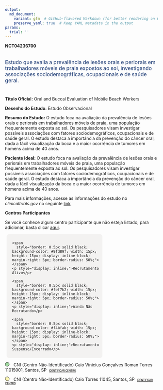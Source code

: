 ```yaml
---
output: 
  md_document:
    variant: gfm  # GitHub-flavored Markdown (for better rendering on GitHub)
    preserve_yaml: true  # Keep YAML metadata in the output
params:
  trial: ''
---
```


**NCT04236700**

<div style="padding: 5px 5px 5px 0px; font-size: 1.20em; font-weight: 500; color: #2E4A7F; text-align: left; margin-bottom: 20px">

Estudo que avalia a prevalência de lesões orais e periorais em
trabalhadores móveis de praia expostos ao sol, investigando associações
sociodemográficas, ocupacionais e de saúde geral.

</div>

**Título Oficial:** Oral and Buccal Evaluation of Mobile Beach Workers

**Desenho do Estudo:** Estudo Observacional

**Resumo do Estudo:** O estudo foca na avaliação da prevalência de
lesões orais e periorais em trabalhadores móveis de praia, uma população
frequentemente exposta ao sol. Os pesquisadores visam investigar
possíveis associações com fatores sociodemográficos, ocupacionais e de
saúde geral. O estudo destaca a importância da prevenção do câncer oral,
dada a fácil visualização da boca e a maior ocorrência de tumores em
homens acima de 40 anos.

**Paciente Ideal:** O estudo foca na avaliação da prevalência de lesões
orais e periorais em trabalhadores móveis de praia, uma população
frequentemente exposta ao sol. Os pesquisadores visam investigar
possíveis associações com fatores sociodemográficos, ocupacionais e de
saúde geral. O estudo destaca a importância da prevenção do câncer oral,
dada a fácil visualização da boca e a maior ocorrência de tumores em
homens acima de 40 anos.

Para mais informações, acesse as informações do estudo no
*clinicaltrials.gov* no seguinte
[link](https://clinicaltrials.gov/ct2/show/NCT04236700)

**Centros Participantes**

Se você conhece algum centro participante que não esteja listado, para
adicionar, basta clicar
[aqui](https://flazar.shinyapps.io/formsapp?study_nct_id=NCT04236700&location_id=N%2FA&location_full_name=N%2FA&form_type=Adicionar%20Centro%7D).

<div style="margin-bottom: 8px; margin-left: 5px; padding: 8px; max-width: 300px; background-color: #f3f2f1; border-radius: 8px;">

<div style="margin-left: 10px;">

    <span 
      style="border: 0.5px solid black; background-color: #9fd89f; width: 15px; height: 15px; display: inline-block; margin-right: 5px; border-radius: 50%;"></span>
    <p style="display: inline;">Recrutamento Ativo</p>

</div>

<div style="margin-left: 10px;">

    <span 
      style="border: 0.5px solid black; background-color: #fef7b2; width: 15px; height: 15px; display: inline-block; margin-right: 5px; border-radius: 50%;"></span>
    <p style="display: inline;">Ainda Não Recrutando</p>

</div>

<div style="margin-left: 10px;">

    <span 
      style="border: 0.5px solid black; background-color: #f4bfab; width: 15px; height: 15px; display: inline-block; margin-right: 5px; border-radius: 50%;"></span>
    <p style="display: inline;">Recrutamento Suspenso/Encerrado</p>

</div>

</div>

<span style="border: 0.5px solid black; display: inline-block; width: 12px; height: 12px; border-radius: 50%; margin-right: 10px; padding-bottom: 0px; background-color: #9fd89f;"></span>
CNI (Centro Não-Identificado) Caio Vinicius Gonçalves Roman Torres
11015001, Santos, SP
<span style="color: #2E4A7F; margin-left: 2px; padding: 2px; background-color: #f3f2f1; border-radius: 8px; font-weight: 500; font-size: 0.6em">[IDENTIFICAR
CENTRO](https://flazar.shinyapps.io/formsapp?study_nct_id=NCT04236700&location_id=CAIOVINICIUSGONCALVESROMANTORRESSANTOSSP11015001BRAZIL&location_full_name=%28Centro%20N%C3%A3o-Identificado%29%2C%20Caio%20Vinicius%20Gon%C3%A7alves%20Roman%20Torres%2011015001%2C%20Santos%2C%20SP&form_type=Identificar%20Centro)</span>

<span style="border: 0.5px solid black; display: inline-block; width: 12px; height: 12px; border-radius: 50%; margin-right: 10px; padding-bottom: 0px; background-color: #fef7b2;"></span>
CNI (Centro Não-Identificado) Caio Torres 11045, Santos, SP
<span style="color: #2E4A7F; margin-left: 2px; padding: 2px; background-color: #f3f2f1; border-radius: 8px; font-weight: 500; font-size: 0.6em">[IDENTIFICAR
CENTRO](https://flazar.shinyapps.io/formsapp?study_nct_id=NCT04236700&location_id=CAIOTORRESSANTOSSP11045BRAZIL&location_full_name=%28Centro%20N%C3%A3o-Identificado%29%2C%20Caio%20Torres%2011045%2C%20Santos%2C%20SP&form_type=Identificar%20Centro)</span>
